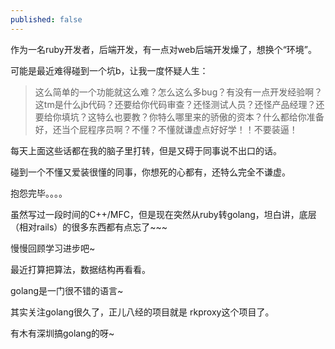 ```yaml
---
published: false
---
```

作为一名ruby开发者，后端开发，有一点对web后端开发燥了，想换个“环境”。

可能是最近难得碰到一个坑b，让我一度怀疑人生：

> 这么简单的一个功能就这么难？怎么这么多bug？有没有一点开发经验啊？这tm是什么jb代码？还要给你代码审查？还怪测试人员？还怪产品经理？还要给你填坑？这特么也要教？你特么哪里来的骄傲的资本？什么都给你准备好，还当个屁程序员啊？不懂？不懂就谦虚点好好学！！不要装逼！

每天上面这些话都在我的脑子里打转，但是又碍于同事说不出口的话。

碰到一个不懂又爱装很懂的同事，你想死的心都有，还特么完全不谦虚。

抱怨完毕。。。。

虽然写过一段时间的C++/MFC，但是现在突然从ruby转golang，坦白讲，底层（相对rails）的很多东西都有点忘了~~~

慢慢回顾学习进步吧~

最近打算把算法，数据结构再看看。

golang是一门很不错的语言~

其实关注golang很久了，正儿八经的项目就是 rkproxy这个项目了。


有木有深圳搞golang的呀~ 